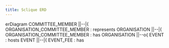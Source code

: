 ```yaml
---
title: Sclique ERD
---
```


erDiagram
COMMITTEE_MEMBER ||--|{ ORGANISATION_COMMITTEE_MEMBER : represents
ORGANISATION ||--|{ ORGANISATION_COMMITTEE_MEMBER : has
ORGANISATION ||--o{ EVENT : hosts
EVENT ||--|{ EVENT_FEE : has
